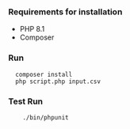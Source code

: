 
### Requirements for installation

- PHP 8.1
- Composer

### Run
```
  composer install
  php script.php input.csv  
```

### Test Run
```
    ./bin/phpunit
```
